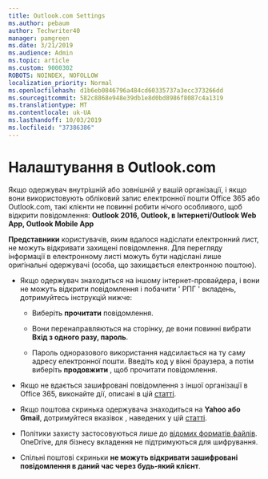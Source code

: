 ```yaml
---
title: Outlook.com Settings
ms.author: pebaum
author: Techwriter40
manager: pamgreen
ms.date: 3/21/2019
ms.audience: Admin
ms.topic: article
ms.custom: 9000302
ROBOTS: NOINDEX, NOFOLLOW
localization_priority: Normal
ms.openlocfilehash: d1b6eb0846796a484cd60335737a3ecc373266dd
ms.sourcegitcommit: 582c8868e948e39db1e8d0bd8986f8087c4a1319
ms.translationtype: MT
ms.contentlocale: uk-UA
ms.lasthandoff: 10/03/2019
ms.locfileid: "37386386"
---
```

# <a name="settings-in-outlookcom"></a>Налаштування в Outlook.com

Якщо одержувач внутрішній або зовнішній у вашій організації, і якщо вони використовують обліковий запис електронної пошти Office 365 або Outlook.com, такі клієнти не повинні робити нічого особливого, щоб відкрити повідомлення: **Outlook 2016, Outlook, в Інтернеті/Outlook Web App, Outlook Mobile App**

**Представники** користувачів, яким вдалося надіслати електронний лист, не можуть відкривати захищені повідомлення. Для перегляду інформації в електронному листі можуть бути надіслані лише оригінальні одержувачі (особа, що захищається електронною поштою).

- Якщо одержувач знаходиться на іншому інтернет-провайдера, і вони не можуть&nbsp;відкрити повідомлення і побачити ' РПГ ' вкладень, дотримуйтесь інструкцій нижче:
    
    - Виберіть **прочитати** повідомлення.
    
    - Вони перенаправляються на сторінку, де вони повинні вибрати **Вхід з одного разу, пароль**.
    
    - Пароль одноразового використання надсилається на ту саму адресу електронної пошти. Введіть код у вікні браузера, а потім виберіть **продовжити** , щоб прочитати повідомлення.

- Якщо не вдається зашифровані повідомлення з іншої організації в Office 365, виконайте дії, описані в цій [статті](https://support.office.com/article/known-issues-opening-irm-protected-emails-sent-from-users-in-other-office-365-organizations-0dec0593-a05d-4aa2-8445-9311ebab3164).

- Якщо поштова скринька одержувача знаходиться на **Yahoo або Gmail**, дотримуйтеся вказівок</span> , наведених у цій [статті](https://support.office.com/article/how-do-i-open-a-protected-message-1157a286-8ecc-4b1e-ac43-2a608fbf3098).

- Політики захисту застосовуються лише до [відомих форматів файлів](https://docs.microsoft.com/azure/information-protection/rms-client/client-admin-guide-file-types). OneDrive, для бізнесу вкладення не підтримуються для шифрування.

- Спільні поштові скриньки **не можуть відкривати зашифровані повідомлення в даний час через будь-який клієнт**. 
